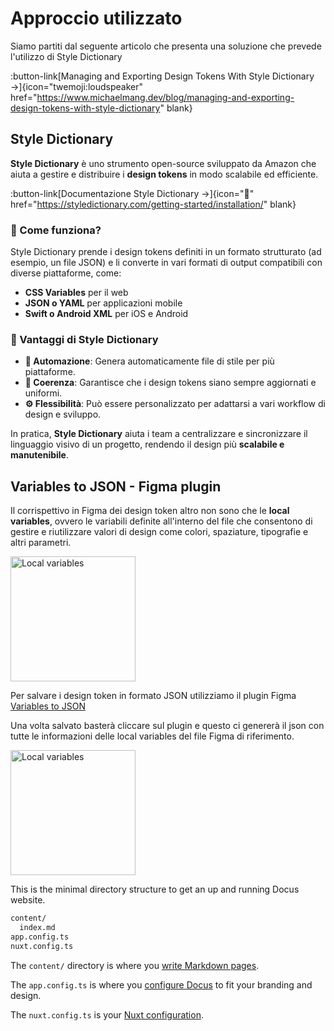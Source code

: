 # Approccio utilizzato
Siamo partiti dal seguente articolo che presenta una soluzione che prevede l'utilizzo di Style Dictionary

:button-link[Managing and Exporting Design Tokens With Style Dictionary →]{icon="twemoji:loudspeaker" href="https://www.michaelmang.dev/blog/managing-and-exporting-design-tokens-with-style-dictionary" blank}

## Style Dictionary

**Style Dictionary** è uno strumento open-source sviluppato da Amazon che aiuta a gestire e distribuire i **design tokens** in modo scalabile ed efficiente.

:button-link[Documentazione Style Dictionary →]{icon="📖" href="https://styledictionary.com/getting-started/installation/" blank}
### 🔹 Come funziona?
Style Dictionary prende i design tokens definiti in un formato strutturato (ad esempio, un file JSON) e li converte in vari formati di output compatibili con diverse piattaforme, come:
- **CSS Variables** per il web  
- **JSON o YAML** per applicazioni mobile  
- **Swift o Android XML** per iOS e Android  

### 🎯 Vantaggi di Style Dictionary
- **🚀 Automazione**: Genera automaticamente file di stile per più piattaforme.  
- **🎨 Coerenza**: Garantisce che i design tokens siano sempre aggiornati e uniformi.  
- **⚙️ Flessibilità**: Può essere personalizzato per adattarsi a vari workflow di design e sviluppo.  

In pratica, **Style Dictionary** aiuta i team a centralizzare e sincronizzare il linguaggio visivo di un progetto, rendendo il design più **scalabile e manutenibile**.

## Variables to JSON - Figma plugin

Il corrispettivo in Figma dei design token altro non sono che le **local variables**, ovvero le variabili definite all'interno del file che consentono di gestire e riutilizzare valori di design come colori, spaziature, tipografie e altri parametri.

<img src="https://i.ibb.co/KjMBBKvH/Figma-Local-variables.png" alt="Local variables" width="200"/>

Per salvare i design token in formato JSON utilizziamo il plugin Figma [Variables to JSON](https://www.figma.com/community/plugin/1301567053264748331/variables-to-json) 

Una volta salvato basterà cliccare sul plugin e questo ci genererà il json con tutte le informazioni delle local variables del file Figma di riferimento.

<img src="https://i.ibb.co/0pb06yMz/Screenshot-2025-02-04-alle-17-27-54.png" alt="Local variables" width="200"/>

This is the minimal directory structure to get an up and running Docus website.

```bash
content/
  index.md
app.config.ts
nuxt.config.ts
```

The `content/` directory is where you [write Markdown pages](/introduction/writing-pages).

The `app.config.ts` is where you [configure Docus](/introduction/configuration) to fit your branding and design.


The `nuxt.config.ts` is your [Nuxt configuration](https://nuxt.com/docs/getting-started/configuration).
